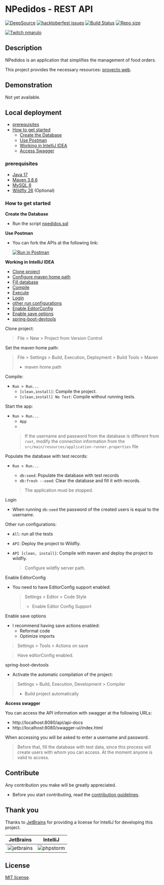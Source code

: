 # NPedidos - REST API

[![DeepSource](https://deepsource.io/gh/npedidos/rest-api.svg/?label=active+issues&show_trend=true&token=Dfu5Zcgrcwn5tDz83zE1QmFe)](https://deepsource.io/gh/npedidos/rest-api/?ref=repository-badge)
[![hacktoberfest issues](https://img.shields.io/github/hacktoberfest/2022/npedidos/rest-api?color=%237259a3&style=flat-square)](https://github.com/npedidos/rest-api/issues?q=is%3Aissue+label%3Ahacktoberfest+is%3Aopen)
[![Build Status](https://img.shields.io/github/workflow/status/npedidos/rest-api/Build%20-%20master?label=Build%20-%20master&style=flat-square)](https://github.com/npedidos/rest-api/actions/workflows/build.yml)
[![Repo size](https://img.shields.io/github/repo-size/npedidos/rest-api?style=flat-square)](https://github.com/npedidos/rest-api)

[![Twitch nmarulo](https://img.shields.io/twitch/status/nmarulo?color=%23A970FF&label=twitch%20nmarulo&style=flat-square)](https://www.twitch.tv/nmarulo)

## Description

NPedidos is an application that simplifies the management of food orders.

This project provides the necessary resources: [proyecto web](https://github.com/npedidos/web).

## Demonstration

Not yet available.

## Local deployment

- [prerequisites](#prerequisites)
- [How to get started](#empezar-a-trabajar)
    - [Create the Database](#create-database)
    - [Use Postman](#using-postman)
    - [Working in IntelliJ IDEA](#working-ingellij)
    - [Access Swagger](#access-swagger)

### prerequisites

* [Java 17](https://jdk.java.net/archive/)
* [Maven 3.8.6](https://maven.apache.org/download.cgi)
* [MySQL 8](https://dev.mysql.com/downloads/mysql/)
* [Wildfly 26](https://www.wildfly.org/downloads/) (Optional)

<a name="empezar-a-trabajar"></a>
### How to get started

<a name="create-database"></a>
**Create the Database**

- Run the script [npedidos.sql](../npedidos.sql)

<a name="using-postman"></a>
**Use Postman**

- You can fork the APIs at the following link:

  [![Run in Postman](https://run.pstmn.io/button.svg)](https://god.gw.postman.com/run-collection/3462094-1245bdc5-f0fc-4a80-b067-33db0095e664?action=collection%2Ffork&collection-url=entityId%3D3462094-1245bdc5-f0fc-4a80-b067-33db0095e664%26entityType%3Dcollection%26workspaceId%3Dfaa3b08b-5495-45eb-a53f-5d832821e4f2#?env%5Bnpedidos%20-%20local%5D=W3sia2V5IjoidXJsIiwidmFsdWUiOiJodHRwOi8vbG9jYWxob3N0OjgwODAvYXBpIiwiZW5hYmxlZCI6dHJ1ZSwidHlwZSI6ImRlZmF1bHQifSx7ImtleSI6InRva2VuIiwidmFsdWUiOiIiLCJlbmFibGVkIjp0cnVlLCJ0eXBlIjoiZGVmYXVsdCJ9XQ==)

<a name="working-ingellij"></a>
**Working in IntelliJ IDEA**

- [Clone project](#clonar-proyecto)
- [Configure maven home path](#maven-home-path)
- [Fill database](#db-seed)
- [Compile](#compile)
- [Execute](#run)
- [Login](#login)
- [other run configurations](#run-configs)
- [Enable EditorConfig](#editor-config)
- [Enable save options](#on-save)
- [spring-boot-devtools](#spring-boot-devtools)

<a name="clonar-proyecto"></a>
Clone project:

> File > New > Project from Version Control

<a name="maven-home-path"></a>
Set the maven home path:

> File > Settings > Build, Execution, Deployment > Build Tools > Maven
> - maven home path

<a name="compile"></a>
Compile:

- `Run > Run...`
    - `[clean,install]`: Compile the project.
    - `[clean,install] No Test`: Compile without running tests.

<a name="run"></a>
Start the app:

- `Run > Run...`
    - `App`
    -
  > If the username and password from the database is different from `root`, modify the connection information
  > from the `src/main/resources/application-runner.properties` file

<a name="db-seed"></a>
Populate the database with test records:

- `Run > Run...`
    - `db:seed`: Populate the database with test records
    - `db:fresh --seed`: Clear the database and fill it with records.

  > The application must be stopped.

<a name="login"></a>
Login

- When running `db:seed` the password of the created users is equal to the username.

<a name="run-configs"></a>
Other run configurations:

- `All`: run all the tests
- `API`: Deploy the project to Wildfly.
- `API [clean, install]`: Compile with maven and deploy the project to wildfly.

  > Configure wildfly server path.

<a name="editor-config"></a>
Enable EditorConfig

- You need to have EditorConfig support enabled:

  > Settings > Editor > Code Style
  > - Enable Editor Config Support

<a name="on-save"></a>
Enable save options

- I recommend having save actions enabled:
    - Reformat code
    - Optimize imports

> Settings > Tools > Actions on save

> Have editorConfig enabled.

<a name="spring-boot-devtools"></a>
spring-boot-devtools

- Activate the automatic compilation of the project:

> Settings > Build, Execution, Development > Compiler
> - Build project automatically

<a name="access-swagger"></a>
**Access swagger**

You can access the API information with swagger at the following URLs:

- http://localhost:8080/api/api-docs
- http://localhost:8080/swagger-ui/index.html

When accessing you will be asked to enter a username and password.

> Before that, fill the database with test data, since this process will create users with whom you can
> access. At the moment anyone is valid to access.

## Contribute

Any contribution you make will be greatly appreciated.

- Before you start contributing, read the [contribution guidelines](../CONTRIBUTING.md).

## Thank you

Thanks to [JetBrains](https://www.jetbrains.com/?from=SoftN%20CMS) for providing a license for IntelliJ for
developing this project.

| JetBrains  | IntelliJ                                                                                  |
| ------------- |-------------------------------------------------------------------------------------------|
| ![jetbrains](https://github.com/npedidos/rest-api/blob/master/img/jetbrains.svg "jetbrains") | ![phpstorm](https://github.com/npedidos/rest-api/blob/master/img/intellij.svg "intellij") |

## License

[MIT license](../LICENSE).
